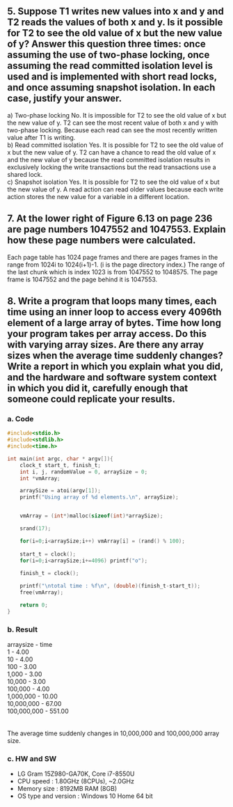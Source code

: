 ## 5. Suppose T1 writes new values into x and y and T2 reads the values of both x and y. Is it possible for T2 to see the old value of x but the new value of y? Answer this question three times: once assuming the use of two-phase locking, once assuming the read committed isolation level is used and is implemented with short read locks, and once assuming snapshot isolation. In each case, justify your answer.

a) Two-phase locking 
No. It is impossible for T2 to see the old value of x but the new value of y. T2 can see the most recent value of both x and y with two-phase locking. Because each read can see the most recently written value after T1 is writing.
<br>
b) Read committed isolation
Yes. It is possible for T2 to see the old value of x but the new value of y. T2 can have a chance to read the old value of x and the new value of y because the read committed isolation results in exclusively locking the write transactions but the read transactions use a shared lock.
<br>
c) Snapshot isolation
Yes. It is possible for T2 to see the old value of x but the new value of y. A read action can read older values because each write action stores the new value for a variable in a different location.
<br>

## 7. At the lower right of Figure 6.13 on page 236 are page numbers 1047552 and 1047553. Explain how these page numbers were calculated.

Each page table has 1024 page frames and there are pages frames in the range from 1024i to 1024(i+1)-1. (i is the page directory index.) The range of the last chunk which is index 1023 is from 1047552 to 1048575. The page frame is 1047552 and the page behind it is 1047553.

## 8. Write a program that loops many times, each time using an inner loop to access every 4096th element of a large array of bytes. Time how long your program takes per array access. Do this with varying array sizes. Are there any array sizes when the average time suddenly changes? Write a report in which you explain what you did, and the hardware and software system context in which you did it, carefully enough that someone could replicate your results.

### a. Code

~~~c
#include<stdio.h>
#include<stdlib.h>
#include<time.h>

int main(int argc, char * argv[]){
	clock_t start_t, finish_t;
	int i, j, randomValue = 0, arraySize = 0;
	int *vmArray;

	arraySize = atoi(argv[1]);
	printf("Using array of %d elements.\n", arraySize);


	vmArray = (int*)malloc(sizeof(int)*arraySize);

	srand(17);

	for(i=0;i<arraySize;i++) vmArray[i] = (rand() % 100);
	
	start_t = clock();
	for(i=0;i<arraySize;i+=4096) printf("o");
	
	finish_t = clock();

	printf("\ntotal time : %f\n", (double)(finish_t-start_t));
	free(vmArray);

	return 0;
}

~~~

### b. Result

arraysize - time<br>
1 - 4.00<br>
10 - 4.00<br>
100 - 3.00<br>
1,000 - 3.00<br>
10,000 - 3.00<br>
100,000 - 4.00<br>
1,000,000 - 10.00<br>
10,000,000 - 67.00<br>
100,000,000 - 551.00<br>
<br>
<br>
The average time suddenly changes in 10,000,000 and 100,000,000 array size.


### c. HW and SW

- LG Gram 15Z980-GA70K, Core i7-8550U
- CPU speed : 1.80GHz (8CPUs), ~2.0GHz
- Memory size : 8192MB RAM (8GB)
- OS type and version : Windows 10 Home 64 bit

